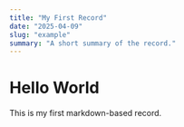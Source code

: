 ```yaml
---
title: "My First Record"
date: "2025-04-09"
slug: "example"
summary: "A short summary of the record."
---
```


# Hello World

This is my first markdown-based record.
